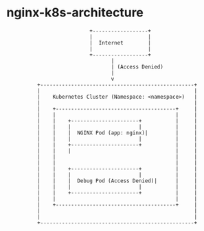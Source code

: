 # nginx-k8s-architecture

                               +------------------+
                               |                  |
                               |  Internet        |
                               |                  |
                               +------------------+
                                      |
                                      | (Access Denied)
                                      |
                                      v
              +--------------------------------------------------+
              |                                                  |
              |    Kubernetes Cluster (Namespace: <namespace>)   |
              |                                                  |
              |    +---------------------------------------+     |
              |    |                                       |     |
              |    |    +----------------------+           |     |
              |    |    |                      |           |     |
              |    |    |  NGINX Pod (app: nginx)|         |     |
              |    |    |                      |           |     |
              |    |    +----------------------+           |     |
              |    |    |                                  |     |
              |    |                                       |     |
              |    |                                       |     |
              |    |    +----------------------+           |     |
              |    |    |                      |           |     |
              |    |    |  Debug Pod (Access Denied)|      |     |
              |    |    |                      |           |     |
              |    |    +----------------------+           |     |
              |    |                                       |     |
              |    +---------------------------------------+     |
              |                                                  |
              |                                                  |
              +--------------------------------------------------+



